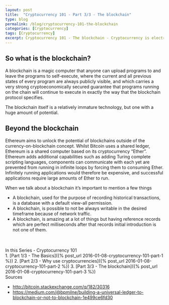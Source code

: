 ```yaml
---
layout: post
title:  "Cryptocurrency 101 - Part 3/3 - The blockchain"
type: blog
permalink: /blog/cryptocurrency-101-the-blockchain
categories: [Cryptocurrency]
tags: [Cryptocurrency]
excerpt: Cryptocurrency 101 - The blockchain - Cryptocurrency is electricity converted into lines of code with monetary value. In the simplest of forms, cryptocurrency is digital currency.
---
```


## So what is the blockchain?
A blockchain is a magic computer that anyone can upload programs to and leave the programs to self-execute, where the current and all previous states of every program are always publicly visible, and which carries a very strong cryptoeconomically secured guarantee that programs running on the chain will continue to execute in exactly the way that the blockchain protocol specifies.

The blockchain itself is a relatively immature technology, but one with a huge amount of potential.

## Beyond the blockchain
Ethereum aims to unlock the potential of blockchains outside of the currency-on-blockchain concept. Whilst Bitcoin uses a shared ledger, Ethereum is a shared computer based on its cryptocurrency “Ether”. Ethereum adds additional capabilities such as adding Turing complete scripting languages, components can communicate with each yet are prevented from running in infinite loops by forcing them to consuming Ether. Infinitely running applications would therefore be expensive, and successful applications require large amounts of Ether to run.

When we talk about a blockchain it’s important to mention a few things

* A blockchain, used for the purpose of recording historical transactions, is a database with a default view-all permission.
* A blockchain, is possible to not be always writable in the desired timeframe because of network traffic.
* A blockchain, is amazing at a lot of things but having reference records which are perfect milliseconds after that records initial introduction is not one of them.

<br>
<br>
<div class="ui header big series">In this Series - Cryptocurrency 101</div>
1. [Part 1/3 - The Basics]({% post_url 2016-01-08-cryptocurrency-101-part-1 %})
2. [Part 2/3 - Why use cryptocurrencies]({% post_url 2016-01-08-cryptocurrency-101-part-2 %})
3. [Part 3/3 - The blockchain]({% post_url 2016-01-08-cryptocurrency-101-part-3 %})

<div class="ui header medium source">Sources</div>

* http://bitcoin.stackexchange.com/q/182/30316
* https://medium.com/@bpmilne/building-a-universal-ledger-to-blockchain-or-not-to-blockchain-1e499ce6fd30
